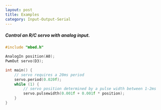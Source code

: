 ```yaml
---
layout: post
title: Examples
category: Input-Output-Serial
---
```


##### Control an R/C servo with analog input.

```c
#include "mbed.h"

AnalogIn position(A0);
PwmOut servo(D3);

int main() {
    // servo requires a 20ms period    
    servo.period(0.020f);
    while (1) {
        // servo position determined by a pulse width between 1-2ms
        servo.pulsewidth(0.001f + 0.001f * position);
    }
}
```

